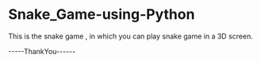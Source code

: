 # Snake_Game-using-Python
This is the snake game , in which you can play snake game in a 3D screen.
   
-----ThankYou------ 

